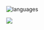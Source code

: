 <!--![stats](https://github-readme-stats.vercel.app/api?username=AnotherDolphin&hide=contribs&show_icons=true&theme=dark)-->

![languages](https://github-readme-stats.vercel.app/api/top-langs/?username=AnotherDolphin&layout=compact&theme=dark)

![](https://komarev.com/ghpvc/?username=AnotherDolphin)

<!--
**AnotherDolphin/AnotherDolphin** is a ✨ _special_ ✨ repository because its `README.md` (this file) appears on your GitHub profile.

Here are some ideas to get you started:

- 🔭 I’m currently working on ...
- 🌱 I’m currently learning ...
- 👯 I’m looking to collaborate on ...
- 🤔 I’m looking for help with ...
- 💬 Ask me about ...
- 📫 How to reach me: ...
- 😄 Pronouns: ...
- ⚡ Fun fact: ...
-->
